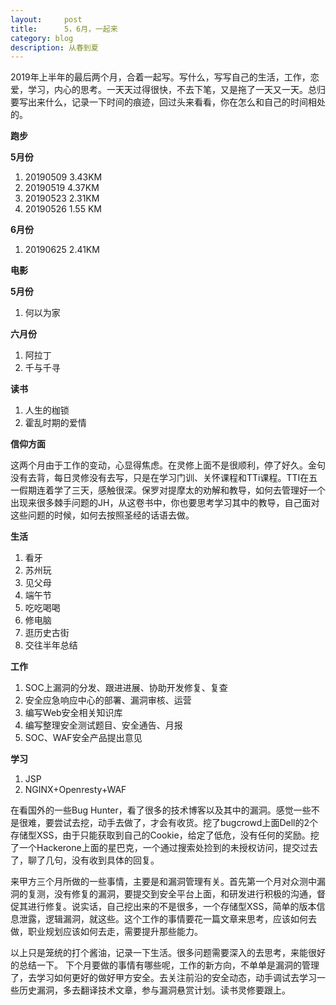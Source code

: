 ```yaml
---
layout:     post
title:      5，6月，一起来
category: blog
description: 从春到夏
---
```


2019年上半年的最后两个月，合着一起写。写什么，写写自己的生活，工作，恋爱，学习，内心的思考。一天天过得很快，不去下笔，又是拖了一天又一天。总归要写出来什么，记录一下时间的痕迹，回过头来看看，你在怎么和自己的时间相处的。


**跑步**

**5月份**

 1. 20190509  3.43KM 
 2. 20190519	4.37KM 
 3. 20190523	2.31KM 
 4. 20190526	1.55 KM

**6月份**

 1. 20190625	2.41KM

**电影**

**5月份**

 1. 何以为家

**六月份**

 1. 阿拉丁
 2.  千与千寻

**读书**

 1. 人生的枷锁 
 2. 霍乱时期的爱情

**信仰方面**

这两个月由于工作的变动，心显得焦虑。在灵修上面不是很顺利，停了好久。金句没有去背，每日灵修没有去写，只是在学习门训、关怀课程和TTi课程。TTI在五一假期连着学了三天，感触很深。保罗对提摩太的劝解和教导，如何去管理好一个出现来很多棘手问题的JH，从这卷书中，你也要思考学习其中的教导，自己面对这些问题的时候，如何去按照圣经的话语去做。

**生活**

 1. 看牙 
 2. 苏州玩 
 3. 见父母 
 4. 端午节
 5. 吃吃喝喝
 6.  修电脑 
 7. 逛历史古街
 8.  交往半年总结

**工作**

 1. SOC上漏洞的分发、跟进进展、协助开发修复、复查 
 2. 安全应急响应中心的部署、漏洞审核、运营 
 3. 编写Web安全相关知识库
 4.  编写整理安全测试题目、安全通告、月报 
 5. SOC、WAF安全产品提出意见

**学习**

 1. JSP 
 2. NGINX+Openresty+WAF

在看国外的一些Bug Hunter，看了很多的技术博客以及其中的漏洞。感觉一些不是很难，要尝试去挖，动手去做了，才会有收货。挖了bugcrowd上面Dell的2个存储型XSS，由于只能获取到自己的Cookie，给定了低危，没有任何的奖励。挖了一个Hackerone上面的星巴克，一个通过搜索处捡到的未授权访问，提交过去了，聊了几句，没有收到具体的回复。

来甲方三个月所做的一些事情，主要是和漏洞管理有关。首先第一个月对众测中漏洞的复测，没有修复的漏洞，要提交到安全平台上面，和研发进行积极的沟通，督促其进行修复。说实话，自己挖出来的不是很多，一个存储型XSS，简单的版本信息泄露，逻辑漏洞，就这些。这个工作的事情要花一篇文章来思考，应该如何去做，职业规划应该如何去走，需要提升那些能力。

以上只是笼统的打个酱油，记录一下生活。很多问题需要深入的去思考，来能很好的总结一下。
下个月要做的事情有哪些呢，工作的新方向，不单单是漏洞的管理了，去学习如何更好的做好甲方安全。去关注前沿的安全动态，动手调试去学习一些历史漏洞，多去翻译技术文章，参与漏洞悬赏计划。读书灵修要跟上。


